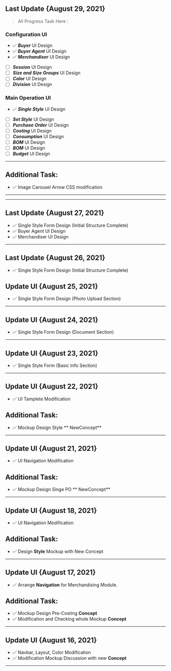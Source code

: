 ## Last Update {August 29, 2021}

> All Progress Task Here :

### Configuration UI

- :white_check_mark: **_Buyer_** UI Design
- :white_check_mark: **_Buyer Agent_** UI Design
- :white_check_mark: **_Merchandiser_** UI Design
- [ ] **_Session_** UI Design
- [ ] **_Size and Size Groups_** UI Design
- [ ] **_Color_** UI Design
- [ ] **_Division_** UI Design

### Main Operation UI

- :white_check_mark: **_Single Style_** UI Design
- [ ] **_Set Style_** UI Design
- [ ] **_Purchase Order_** UI Design
- [ ] **_Costing_** UI Design
- [ ] **_Consumption_** UI Design
- [ ] **_BOM_** UI Design
- [ ] **_BOM_** UI Design
- [ ] **_Budget_** UI Design

---

## Additional Task:

- :white_check_mark: Image Carousel Arrow CSS modification

---

---

## Last Update {August 27, 2021}

- :white_check_mark: Single Style Form Design (Initial Structure Complete)
- :white_check_mark: Buyer Agent UI Design
- :white_check_mark: Merchandiser UI Design

---

## Last Update {August 26, 2021}

- :white_check_mark: Single Style Form Design (Initial Structure Complete)

## Update UI {August 25, 2021}

- :white_check_mark: Single Style Form Design (Photo Upload Section)

---

## Update UI {August 24, 2021}

- :white_check_mark: Single Style Form Design (Document Section)

---

## Update UI {August 23, 2021}

- :white_check_mark: Single Style Form (Basic Info Section)

---

## Update UI {August 22, 2021}

- :white_check_mark: UI Tamplete Modification

## Additional Task:

- :white_check_mark: Mockup Design Style ** NewConcept**

---

## Update UI {August 21, 2021}

- :white_check_mark: UI Navigation Modification

## Additional Task:

- :white_check_mark: Mockup Design Singe PO ** NewConcept**

---

## Update UI {August 18, 2021}

- :white_check_mark: UI Navigation Modification

## Additional Task:

- :white_check_mark: Design **Style** Mockup with New Concept

---

## Update UI {August 17, 2021}

- :white_check_mark: Arrange **Navigation** for Merchandising Module.

## Additional Task:

- :white_check_mark: Mockup Design Pre-Costing **Concept**
- :white_check_mark: Modification and Checking whole Mockup **Concept**

---

## Update UI {August 16, 2021}

- :white_check_mark: Navbar, Layout, Color Modification
- :white_check_mark: Modification Mockup Discussion with new **Concept**

---
